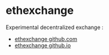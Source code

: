 # ethexchange

Experimental decentralized exchange : 

- [ethexchange github.com](https://github.com/amis-erc20/ethexchange)
- [ethexchange github.io](https://amis-erc20.github.io/ethexchange)
